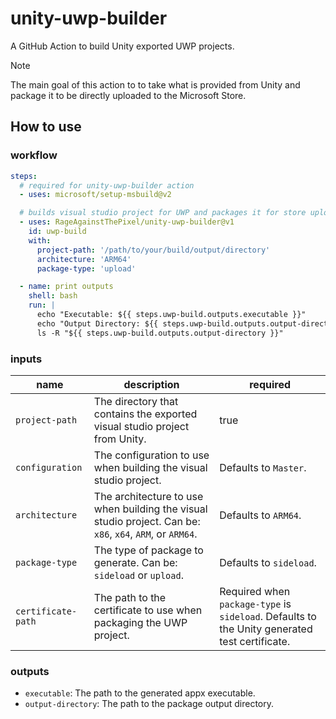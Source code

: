 # unity-uwp-builder

A GitHub Action to build Unity exported UWP projects.

> [!NOTE]
> The main goal of this action to to take what is provided from Unity and package it to be directly uploaded to the Microsoft Store.

## How to use

### workflow

```yaml
steps:
  # required for unity-uwp-builder action
  - uses: microsoft/setup-msbuild@v2

  # builds visual studio project for UWP and packages it for store upload
  - uses: RageAgainstThePixel/unity-uwp-builder@v1
    id: uwp-build
    with:
      project-path: '/path/to/your/build/output/directory'
      architecture: 'ARM64'
      package-type: 'upload'

  - name: print outputs
    shell: bash
    run: |
      echo "Executable: ${{ steps.uwp-build.outputs.executable }}"
      echo "Output Directory: ${{ steps.uwp-build.outputs.output-directory }}"
      ls -R "${{ steps.uwp-build.outputs.output-directory }}"
```

### inputs

| name | description | required |
| ---- | ----------- | -------- |
| `project-path` | The directory that contains the exported visual studio project from Unity. | true |
| `configuration` | The configuration to use when building the visual studio project. | Defaults to `Master`. |
| `architecture` | The architecture to use when building the visual studio project. Can be: `x86`, `x64`, `ARM`, or `ARM64`. | Defaults to `ARM64`. |
| `package-type` | The type of package to generate. Can be: `sideload` or `upload`. | Defaults to `sideload`. |
| `certificate-path` | The path to the certificate to use when packaging the UWP project. | Required when `package-type` is `sideload`. Defaults to the Unity generated test certificate. |

### outputs

- `executable`: The path to the generated appx executable.
- `output-directory`: The path to the package output directory.
